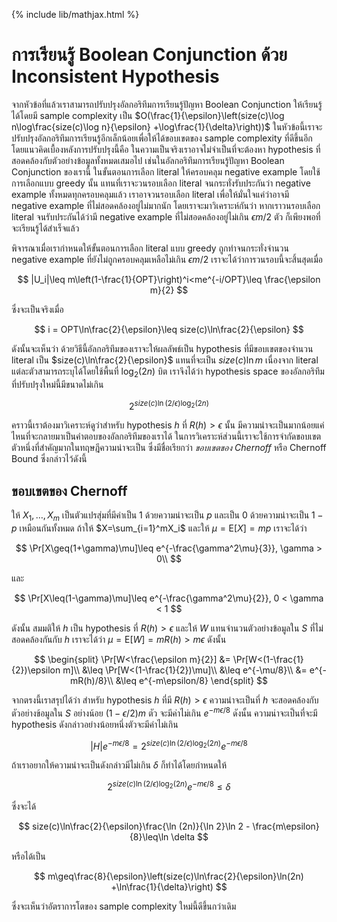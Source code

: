 {% include lib/mathjax.html %}
# การเรียนรู้ Boolean Conjunction ด้วย Inconsistent Hypothesis

จากหัวข้อที่แล้วเราสามารถปรับปรุงอัลกอริทึมการเรียนรู้ปัญหา Boolean Conjunction ให้เรียนรู้ได้โดยมี
sample complexity เป็น $O(\frac{1}{\epsilon}\left(size(c)\log n\log\frac{size(c)\log n}{\epsilon} +\log\frac{1}{\delta}\right))$
ในหัวข้อนี้เราจะปรับปรุงอัลกอริทึมการเรียนรู้อีกเล็กน้อยเพื่อให้ได้ขอบเขตของ sample complexity ที่ดีขึ้นอีก
โดยแนวคิดเบื้องหลังการปรับปรุงนี้คือ ในความเป็นจริงเราอาจไม่จำเป็นที่จะต้องหา hypothesis ที่สอดคล้องกับตัวอย่างข้อมูลทั้งหมดเสมอไป
เช่นในอัลกอริทึมการเรียนรู้ปัญหา Boolean Conjunction ของเรานี้ ในขั้นตอนการเลือก literal ให้ครอบคลุม
negative example โดยใช้การเลือกแบบ greedy  นั้น แทนที่เราจะวนรอบเลือก literal จนกระทั่งรับประกันว่า
negative example ทั้งหมดทุกครอบคลุมแล้ว เราอาจวนรอบเลือก literal เพื่อให้มั่นใจแค่ว่าอาจมี negative example
ที่ไม่สอดคล้องอยู่ไม่มากนัก โดยเราจะมาวิเคราะห์กันว่า หากเราวนรอบเลือก literal จนรับประกันได้ว่ามี
negative example ที่ไม่สอดคล้องอยู่ไม่เกิน $\epsilon m/2$ ตัว ก็เพียงพอที่จะเรียนรู้ได้สำเร็จแล้ว

พิจารณาเมื่อเรากำหนดให้ขั้นตอนการเลือก literal แบบ greedy ถูกทำจนกระทั่งจำนวน negative example
ที่ยังไม่ถูกครอบคลุมเหลือไม่เกิน $\epsilon m/2$ เราจะได้ว่าการวนรอบนี้จะสิ้นสุดเมื่อ

$$
|U_i|\leq m\left(1-\frac{1}{OPT}\right)^i<me^{-i/OPT}\leq \frac{\epsilon m}{2}
$$

ซึ่งจะเป็นจริงเมื่อ

$$
i = OPT\ln\frac{2}{\epsilon}\leq size(c)\ln\frac{2}{\epsilon}
$$

ดังนั้นจะเห็นว่า ด้วยวิธีนี้อัลกอริทึมของเราจะให้ผลลัพธ์เป็น hypothesis ที่มีขอบเขตของจำนวน literal เป็น
$size(c)\ln\frac{2}{\epsilon}$ แทนที่จะเป็น $size(c)\ln m$ เนื่องจาก literal แต่ละตัวสามารถระบุได้โดยใช้พื้นที่
$\log_2 (2n)$ บิต เราจึงได้ว่า hypothesis space ของอัลกอริทึมที่ปรับปรุงใหม่นี้มีขนาดไม่เกิน

$$
2^{size(c)\ln(2/\epsilon)\log_2(2n)}
$$

คราวนี้เราต้องมาวิเคราะห์ดูว่าสำหรับ hypothesis $h$ ที่ $R(h)>\epsilon$ นั้น
มีความน่าจะเป็นมากน้อยแค่ไหนที่จะกลายมาเป็นคำตอบของอัลกอริทึมของเราได้
ในการวิเคราะห์ส่วนนี้เราจะใช้การจำกัดขอบเขตตัวหนึ่งที่สำคัญมากในทฤษฎีความน่าจะเป็น ซึ่งมีชื่อเรียกว่า
_ขอบเขตของ Chernoff_ หรือ Chernoff Bound ซึ่งกล่าวไว้ดังนี้

## ขอบเขตของ Chernoff
ให้ $X_1,\dots,X_m$ เป็นตัวแปรสุ่มที่มีค่าเป็น 1 ด้วยความน่าจะเป็น $p$ และเป็น 0 ด้วยความน่าจะเป็น $1-p$ เหมือนกันทั้งหมด
ถ้าให้ $X=\sum_{i=1}^mX_i$ และให้ $\mu=\text{E}[X]=mp$ เราจะได้ว่า

$$
\Pr[X\geq(1+\gamma)\mu]\leq e^{-\frac{\gamma^2\mu}{3}}, \gamma > 0\\
$$

และ

$$
\Pr[X\leq(1-\gamma)\mu]\leq e^{-\frac{\gamma^2\mu}{2}}, 0 < \gamma < 1
$$

ดังนั้น สมมติให้ $h$ เป็น hypothesis ที่ $R(h)>\epsilon$ และให้ $W$ แทนจำนวนตัวอย่างข้อมูลใน $S$
ที่ไม่สอดคล้องกันกับ $h$ เราจะได้ว่า $\mu=\text{E}[W]= mR(h)>m\epsilon$ ดังนั้น

$$
\begin{split}
\Pr[W<\frac{\epsilon m}{2}] &= \Pr[W<(1-\frac{1}{2})\epsilon m]\\
&\leq \Pr[W<(1-\frac{1}{2})\mu]\\
&\leq e^{-\mu/8}\\
&= e^{-mR(h)/8}\\
&\leq e^{-m\epsilon/8}
\end{split}
$$

จากตรงนี้เราสรุปได้ว่า สำหรับ hypothesis $h$ ที่มี $R(h)>\epsilon$ ความน่าจะเป็นที่ $h$ จะสอดคล้องกับตัวอย่างข้อมูลใน $S$
อย่างน้อย $(1-\epsilon/2)m$ ตัว จะมีค่าไม่เกิน $e^{-m\epsilon/8}$ ดังนั้น ความน่าจะเป็นที่จะมี hypothesis ดังกล่าวอย่างน้อยหนึ่งตัวจะมีค่าไม่เกิน

$$
|H|e^{-m\epsilon/8} = 2^{size(c)\ln(2/\epsilon)\log_2(2n)}e^{-m\epsilon/8}
$$

ถ้าเราอยากให้ความน่าจะเป็นดังกล่าวมีไม่เกิน $\delta$ ก็ทำได้โดยกำหนดให้

$$
2^{size(c)\ln(2/\epsilon)\log_2(2n)}e^{-m\epsilon/8}\leq \delta
$$

ซึ่งจะได้

$$
size(c)\ln\frac{2}{\epsilon}\frac{\ln (2n)}{\ln 2}\ln 2 - \frac{m\epsilon}{8}\leq\ln \delta
$$

หรือได้เป็น

$$
m\geq\frac{8}{\epsilon}\left(size(c)\ln\frac{2}{\epsilon}\ln(2n) +\ln\frac{1}{\delta}\right)
$$

ซึ่งจะเห็นว่าอัตราการโตของ  sample complexity ใหม่นี้ดีขึ้นกว่าเดิม
